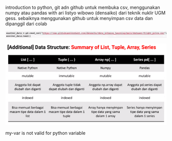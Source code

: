 introduction to python, git adn github
untuk membuka csv, menggunakan numpy atau pandas with ari listyo wibowo (densaiko) dari teknik nuklir UGM gess. sebaiknya menggunakan github untuk menyimpan csv data dan dipanggil dari colab

![3007f82d780c044a60b29fc105bea34e.png](../../../../_resources/3007f82d780c044a60b29fc105bea34e.png)

![fa89362d2991e289cab84919996b2af7.png](../../../../_resources/fa89362d2991e289cab84919996b2af7.png)

my-var is not valid for python variable
